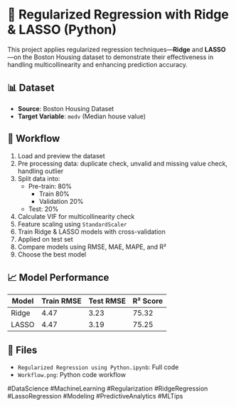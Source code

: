 # 🧠 Regularized Regression with Ridge & LASSO (Python)

This project applies regularized regression techniques—**Ridge** and **LASSO**—on the Boston Housing dataset to demonstrate their effectiveness in handling multicollinearity and enhancing prediction accuracy.

## 📊 Dataset
- **Source**: Boston Housing Dataset
- **Target Variable**: `medv` (Median house value)

## 🧪 Workflow
1. Load and preview the dataset
2. Pre processing data: duplicate check, unvalid and missing value check, handling outlier
3. Split data into:
   - Pre-train: 80%
      - Train 80%
      - Validation 20% 
   - Test: 20%
4. Calculate VIF for multicollinearity check
5. Feature scaling using `StandardScaler`
6. Train Ridge & LASSO models with cross-validation
7. Applied on test set
8. Compare models using RMSE, MAE, MAPE, and R²
9. Choose the best model

## 📈 Model Performance
| Model   | Train RMSE  | Test RMSE | R² Score |
|---------|-------------|-----------|----------|
| Ridge   | 4.47        | 3.23      | 75.32    |
| LASSO   | 4.47        | 3.19      | 75.25    |


## 📁 Files
- `Regularized Regression using Python.ipynb`: Full code
- `Workflow.png`: Python code workflow



#DataScience #MachineLearning #Regularization #RidgeRegression #LassoRegression #Modeling #PredictiveAnalytics #MLTips


